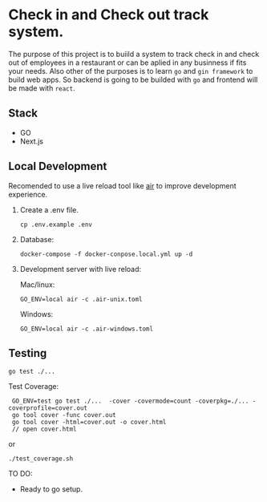 # Check in and Check out track system.

The purpose of this project is to buiild a system to track check in and check out of employees in a restaurant or can be aplied in any businness if fits your needs. Also other of the purposes is to learn `go` and `gin framework` to build web apps. So backend is going to be builded with `go` and frontend will be made with `react`.

## Stack

- GO
- Next.js

## Local Development

Recomended to use a live reload tool like [air](https://github.com/cosmtrek/air) to improve development experience.

1. Create a .env file.
   ```
   cp .env.example .env
   ```
2. Database:
   ```
   docker-compose -f docker-conpose.local.yml up -d
   ```
3. Development server with live reload:

   Mac/linux:

   ```
   GO_ENV=local air -c .air-unix.toml
   ```

   Windows:

   ```
   GO_ENV=local air -c .air-windows.toml
   ```

## Testing

```
go test ./...
```

Test Coverage:

```
 GO_ENV=test go test ./...  -cover -covermode=count -coverpkg=./... -coverprofile=cover.out
 go tool cover -func cover.out
 go tool cover -html=cover.out -o cover.html
 // open cover.html
```
or 

```
./test_coverage.sh
``` 

TO DO:

- Ready to go setup.
